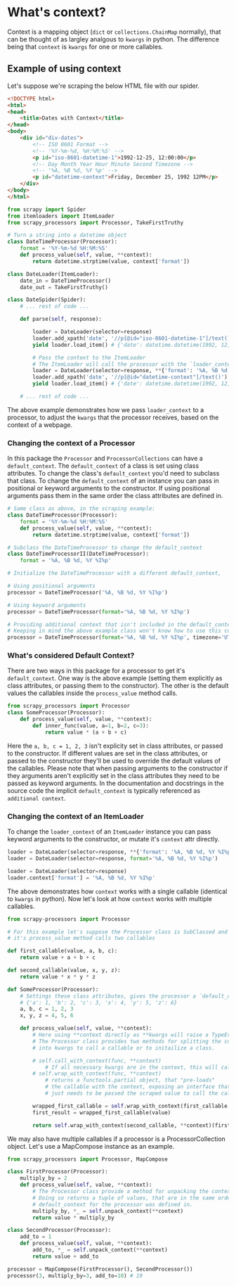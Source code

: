 # What's context?

Context is a mapping object (`dict` or `collections.ChainMap` normally), that can be thought of as largley analgous to `kwargs` in python. The difference
being that `context` is `kwargs` for one or more callables.

## Example of using context

Let's suppose we're scraping the below HTML file with our spider.
```html
<!DOCTYPE html>
<html>
<head>
    <title>Dates with Context</title>
</head>
<body>
    <div id="div-dates">
        <!-- ISO 8601 Format -->
        <!-- '%Y-%m-%d, %H:%M:%S' -->
        <p id="iso-8601-datetime-1">1992-12-25, 12:00:00</p>
        <!-- Day Month Year Hour Minute Second Timezone -->
        <!-- '%A, %B %d, %Y %p' -->
        <p id="datetime-context">Friday, December 25, 1992 12PM</p>
    </div>
</body>
</html>
```

```python
from scrapy import Spider
from itemloaders import ItemLoader
from scrapy_processors import Processor, TakeFirstTruthy

# Turn a string into a datetime object
class DateTimeProcessor(Processor):
    format = '%Y-%m-%d %H:%M:%S'
    def process_value(self, value, **context):
        return datetime.strptime(value, context['format'])

class DateLoader(ItemLoader):
    date_in = DateTimeProcessor()
    date_out = TakeFirstTruthy()

class DateSpider(Spider):
    # ... rest of code ...

    def parse(self, response):

        loader = DateLoader(selector=response)
        loader.add_xpath('date', '//p[@id="iso-8601-datetime-1"]/text()')
        yield loader.load_item() # {'date': datetime.datetime(1992, 12, 25, 12, 0)}

        # Pass the context to the ItemLoader
        # The ItemLoader will call the processor with the `loader_context`
        loader = DateLoader(selector=response, **{'format': '%A, %B %d, %Y %I%p'})
        loader.add_xpath('date', '//p[@id="datetime-context"]/text()')
        yield loader.load_item() # {'date': datetime.datetime(1992, 12, 25, 12, 0)}

    # ... rest of code ...
```
The above example demonstrates how we pass `loader_context` to a processor,
to adjust the `kwargs` that the processor receives, based on the context of a webpage.


### Changing the context of a Processor

In this package the `Processor` and `ProcessorCollections` can have a `default_context`.
The `default_context` of a class is set using class attributes. To change the
class's `default_context` you'd need to subclass that class. To change the
`default_context` of an instance you can pass in positional or keyword arguments
to the constructor. If using positional arguments pass them in the same order
the class attributes are defined in.

```python
# Same class as above, in the scraping example:
class DateTimeProcessor(Processor):
    format = '%Y-%m-%d %H:%M:%S'
    def process_value(self, value, **context):
        return datetime.strptime(value, context['format'])

# Subclass the DateTimeProcessor to change the default_context
class DateTimeProcessorII(DateTimeProcessor):
    format = '%A, %B %d, %Y %I%p'

# Initialize the DateTimeProcessor with a different default_context,

# Using positional arguments
processor = DateTimeProcessor('%A, %B %d, %Y %I%p')

# Using keyword arguments
processor = DateTimeProcessor(format='%A, %B %d, %Y %I%p')

# Providing additional context that isn't included in the default_context requires keyword arguments.
# Keeping in mind the above example class won't know how to use this context, but a more sophisticated class might.
processor = DateTimeProcessor(format='%A, %B %d, %Y %I%p', timezone='UTC')
```

### What's considered Default Context?

There are two ways in this package for a processor to get it's `default_context`.
One way is the above example (setting them explicitly as class attributes, or passing them to the constructor).
The other is the default values the callables inside the `process_value` method calls.

```python
from scrapy_processors import Processor
class SomeProcessor(Processor):
    def process_value(self, value, **context):
        def inner_func(value, a=1, b=2, c=3):
            return value * (a + b + c)
```

Here the `a, b, c = 1, 2, 3` isn't explicity set in class attributes, or passed to the constructor.
If different values are set in the class attributes, or passed to the constructor they'll be
used to override the default values of the callables. Please note that when passing
arguments to the constructor if they arguments aren't explicitly set in the class attributes
they need to be passed as keyword arguments. In the documentation and docstrings in the source code
the implicit `default_context` is typically referenced as `additional context`.


### Changing the context of an ItemLoader

To change the `loader_context` of an `ItemLoader` instance you can pass keyword arguments to the constructor,
or mutate it's `context` attr directly.
```python
loader = DateLoader(selector=response, **{'format': '%A, %B %d, %Y %I%p'})
loader = DateLoader(selector=response, format='%A, %B %d, %Y %I%p')

loader = DateLoader(selector=response)
loader.context['format'] = '%A, %B %d, %Y %I%p'
```

The above demonstrates how `context` works with a single callable (identical to `kwargs` in python).
Now let's look at how `context` works with multiple callables.

```python
from scrapy-processors import Processor

# For this example let's suppose the Processor class is SubClassed and
# it's process_value method calls two callables

def first_callable(value, a, b, c):
    return value + a + b + c

def second_callable(value, x, y, z):
    return value * x * y * z

def SomeProcessor(Processor):
    # Settings these class attributes, gives the processor a `default_context`
    # {'a': 1, 'b': 2, 'c': 3, 'x': 4, 'y': 5, 'z': 6}
    a, b, c = 1, 2, 3
    x, y, z = 4, 5, 6

    def process_value(self, value, **context):
        # Here using **context directly as **kwargs will raise a TypeError
        # The Processor class provides two methods for splitting the context
        # into kwargs to call a callable or to initailize a class.

        # self.call_with_context(func, **context)
            # If all necessary kwargs are in the context, this will call the callable
        # self.wrap_with_context(func, **context)
            # returns a functools.partial object, that "pre-loads"
            # the callable with the context, exposing an interface that
            # just needs to be passed the scraped value to call the callable.

        wrapped_first_callable = self.wrap_with_context(first_callable, **context)
        first_result = wrapped_first_callable(value)

        return self.wrap_with_context(second_callable, **context)(first_result)
```

We may also have multiple callables if a processor is a ProcessorCollection object.
Let's use a MapCompose instance as an example.

```python
from scrapy_processors import Processor, MapCompose

class FirstProcessor(Processor):
    multiply_by = 2
    def process_value(self, value, **context):
        # The Processor class provide a method for unpacking the context
        # Doing so returns a tuple of values, that are in the same order
        # default_context for the processor was defined in.
        multiply_by, *_ = self.unpack_context(**context)
        return value * multiply_by

class SecondProcessor(Processor):
    add_to = 1
    def process_value(self, value, **context):
        add_to, *_ = self.unpack_context(**context)
        return value + add_to

processor = MapCompose(FirstProcessor(), SecondProcessor())
processor(3, multiply_by=3, add_to=10) # 19
```